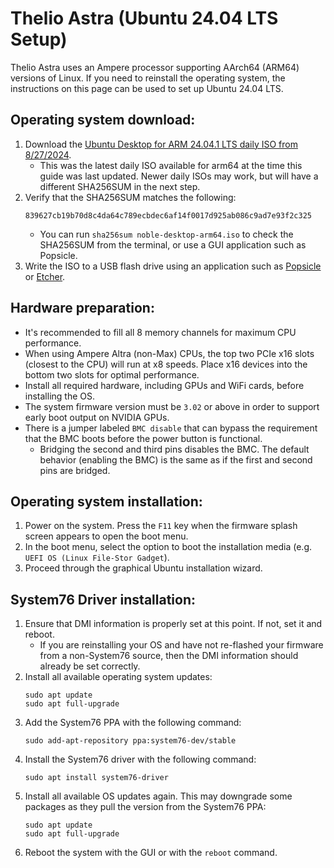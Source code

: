 # Thelio Astra (Ubuntu 24.04 LTS Setup)

Thelio Astra uses an Ampere processor supporting AArch64 (ARM64) versions of Linux. If you need to reinstall the operating system, the instructions on this page can be used to set up Ubuntu 24.04 LTS.

## Operating system download:

1. Download the [Ubuntu Desktop for ARM 24.04.1 LTS daily ISO from 8/27/2024](https://apt.pop-os.org/iso/ubuntu-24.04-arm64-20240827.iso).
    - This was the latest daily ISO available for arm64 at the time this guide was last updated. Newer daily ISOs may work, but will have a different SHA256SUM in the next step.
2. Verify that the SHA256SUM matches the following:
    ```
    839627cb19b70d8c4da64c789ecbdec6af14f0017d925ab086c9ad7e93f2c325
    ```
    - You can run `sha256sum noble-desktop-arm64.iso` to check the SHA256SUM from the terminal, or use a GUI application such as Popsicle.
3. Write the ISO to a USB flash drive using an application such as [Popsicle](https://github.com/pop-os/popsicle/releases) or [Etcher](https://etcher.io).

## Hardware preparation:

- It's recommended to fill all 8 memory channels for maximum CPU performance.
- When using Ampere Altra (non-Max) CPUs, the top two PCIe x16 slots (closest to the CPU) will run at x8 speeds. Place x16 devices into the bottom two slots for optimal performance.
- Install all required hardware, including GPUs and WiFi cards, before installing the OS.
- The system firmware version must be `3.02` or above in order to support early boot output on NVIDIA GPUs.
- There is a jumper labeled `BMC disable` that can bypass the requirement that the BMC boots before the power button is functional.
    - Bridging the second and third pins disables the BMC. The default behavior (enabling the BMC) is the same as if the first and second pins are bridged.

## Operating system installation:

1. Power on the system. Press the `F11` key when the firmware splash screen appears to open the boot menu.
2. In the boot menu, select the option to boot the installation media (e.g. `UEFI OS (Linux File-Stor Gadget`).
3. Proceed through the graphical Ubuntu installation wizard.

## System76 Driver installation:

1. Ensure that DMI information is properly set at this point. If not, set it and reboot.
    - If you are reinstalling your OS and have not re-flashed your firmware from a non-System76 source, then the DMI information should already be set correctly.
2. Install all available operating system updates:
    ```
    sudo apt update
    sudo apt full-upgrade    
    ```
2. Add the System76 PPA with the following command:
    ```
    sudo add-apt-repository ppa:system76-dev/stable
    ```
3. Install the System76 driver with the following command:
    ```
    sudo apt install system76-driver
    ```
4. Install all available OS updates again. This may downgrade some packages as they pull the version from the System76 PPA:
    ```
    sudo apt update
    sudo apt full-upgrade
    ```
5. Reboot the system with the GUI or with the `reboot` command.